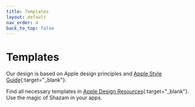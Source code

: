 ```yaml
---
title: Templates
layout: default
nav_order: 4
back_to_top: false
---
```


# Templates
Our design is based on Apple design principles and [Apple Style Guide](https://support.apple.com/pl-pl/guide/applestyleguide/welcome/web){:target="_blank"}.

Find all necessary templates in [Apple Design Resources](https://developer.apple.com/design/resources/){:target="_blank"}. Use the magic of Shazam in your apps.